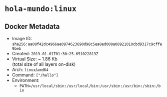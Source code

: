 # `hola-mundo:linux`

## Docker Metadata

- Image ID: `sha256:aa08f42dc4966ae0974623690d98c5ea8ed008a08921010cbd9317c9cffe9beb`
- Created: `2019-01-01T01:30:25.651022813Z`
- Virtual Size: ~ 1.86 Kb  
  (total size of all layers on-disk)
- Arch: `linux`/`amd64`
- Command: `["/hello"]`
- Environment:
  - `PATH=/usr/local/sbin:/usr/local/bin:/usr/sbin:/usr/bin:/sbin:/bin`
